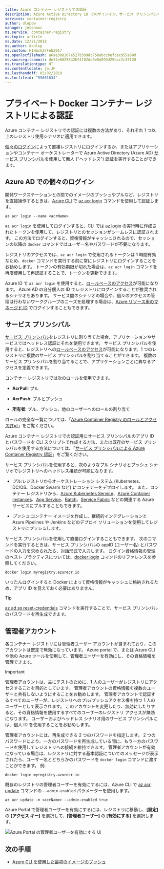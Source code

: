 ```yaml
---
title: Azure コンテナー レジストリでの認証
description: Azure Active Directory ID でのサインイン、サービス プリンシパルの使用、オプションの管理者資格情報の使用など、Azure コンテナー レジストリのための認証オプション。
services: container-registry
author: dlepow
manager: jeconnoc
ms.service: container-registry
ms.topic: article
ms.date: 12/21/2018
ms.author: danlep
ms.custom: H1Hack27Feb2017
ms.openlocfilehash: a6ae388107e527b399dc758abccbefcec955a60d
ms.sourcegitcommit: de32e8825542b91f02da9e5d899d29bcc2c37f28
ms.translationtype: HT
ms.contentlocale: ja-JP
ms.lasthandoff: 02/02/2019
ms.locfileid: "55661634"
---
```

# <a name="authenticate-with-a-private-docker-container-registry"></a>プライベート Docker コンテナー レジストリによる認証

Azure コンテナー レジストリでの認証には複数の方法があり、それぞれ 1 つ以上のレジストリ使用シナリオに適用できます。

[個々のログイン](#individual-login-with-azure-ad)によって直接レジストリにログインするか、またはアプリケーションやコンテナー オーケストレーターで Azure Active Directory (Azure AD) [サービス プリンシパル](#service-principal)を使用して無人 ("ヘッドレス") 認証を実行することができます。

## <a name="individual-login-with-azure-ad"></a>Azure AD での個々のログイン

開発ワークステーションとの間でのイメージのプッシュやプルなど、レジストリを直接操作するときは、[Azure CLI](/cli/azure/install-azure-cli) で [az acr login](/cli/azure/acr?view=azure-cli-latest#az-acr-login) コマンドを使用して認証します。

```azurecli
az acr login --name <acrName>
```

`az acr login` を使用してログインすると、CLI では [az login](/cli/azure/reference-index#az-login) の実行時に作成されたトークンを使用して、レジストリとのセッションがシームレスに認証されます。 この方法でログインすると、資格情報がキャッシュされるので、セッションの以降の `docker` コマンドではユーザー名やパスワードが不要になります。 

レジストリのアクセスでは、`az acr login` で使用されるトークンは 1 時間有効なため、`docker` コマンドを実行する前に常にレジストリにログインすることをお勧めします。 トークンの有効期限が切れた場合は、`az acr login` コマンドを再度使用して再認証することで、トークンを更新できます。 

Azure ID で `az acr login` を使用すると、[ロールベースのアクセス](../role-based-access-control/role-assignments-portal.md)が可能になります。 Azure AD の自分個人の ID でレジストリにログインすることが推奨されるシナリオもあります。 サービス間のシナリオの場合や、個々のアクセスの管理は行わないワークグループのニーズを処理する場合は、[Azure リソース用のマネージド ID](container-registry-authentication-managed-identity.md) でログインすることもできます。

## <a name="service-principal"></a>サービス プリンシパル

[サービス プリンシパル](../active-directory/develop/app-objects-and-service-principals.md)をレジストリに割り当てた場合、アプリケーションやサービスではヘッドレス認証にそれを使用できます。 サービス プリンシパルを使用すると、レジストリへの[ロールベースのアクセス](../role-based-access-control/role-assignments-portal.md)が可能になります。1 つのレジストリに複数のサービス プリンシパルを割り当てることができます。 複数のサービス プリンシパルを割り当てることで、アプリケーションごとに異なるアクセスを定義できます。

コンテナー レジストリでは次のロールを使用できます。

* **AcrPull**: プル

* **AcrPush**: プルとプッシュ

* **所有者**: プル、プッシュ、他のユーザーへのロールの割り当て

ロールの完全な一覧については、「[Azure Container Registry のロールとアクセス許可](container-registry-roles.md)」をご覧ください。

Azure コンテナー レジストリでの認証用にサービス プリンシパルのアプリ ID とパスワードを CLI スクリプトで作成する方法、または既存のサービス プリンシパルを使用する方法については、「[サービス プリンシパルによる Azure Container Registry 認証](container-registry-auth-service-principal.md)」をご覧ください。

サービス プリンシパルを使用すると、次のようなプル シナリオとプッシュ シナリオでレジストリへのヘッドレス接続が可能になります。

  * *プル*:レジストリからオーケストレーション システム (Kubernetes、DC/OS、Docker Swarm など) にコンテナーをデプロイします。 また、コンテナー レジストリから、[Azure Kubernetes Service](container-registry-auth-aks.md)、[Azure Container Instances](container-registry-auth-aci.md)、[App Service](../app-service/index.yml)、[Batch](../batch/index.yml)、[Service Fabric](/azure/service-fabric/) などの関連する Azure サービスにプルすることもできます。

  * *プッシュ*:コンテナー イメージを作成し、継続的インテグレーションと Azure Pipelines や Jenkins などのデプロイ ソリューションを使用してレジストリにプッシュします。

サービス プリンシパルを使用して直接ログインすることもできます。 次のコマンドを実行するときは、サービス プリンシパルの appID (ユーザー名) とパスワードの入力を求められたら、対話形式で入力します。 ログイン資格情報の管理のベスト プラクティスについては、[docker login](https://docs.docker.com/engine/reference/commandline/login/) コマンドのリファレンスを参照してください。

```Docker
docker login myregistry.azurecr.io
```

いったんログインすると Docker によって資格情報がキャッシュに格納されるため、アプリ ID を覚えておく必要はありません。

> [!TIP]
> [az ad sp reset-credentials](/cli/azure/ad/sp?view=azure-cli-latest) コマンドを実行することで、サービス プリンシパルのパスワードを再生成できます。
>

## <a name="admin-account"></a>管理者アカウント

各コンテナー レジストリには管理者ユーザー アカウントが含まれており、このアカウントは既定で無効になっています。 Azure portal で、または Azure CLI や他の Azure ツールを使用して、管理者ユーザーを有効にし、その資格情報を管理できます。

> [!IMPORTANT]
> 管理者アカウントは、主にテストのために、1 人のユーザーがレジストリにアクセスすることを目的としています。 管理者アカウントの資格情報を複数のユーザーと共有しないようにすることをお勧めします。 管理者アカウントで認証するすべてのユーザーが、レジストリへのプル/プッシュアクセス権を持つ 1 人のユーザーとして表示されます。 このアカウントを変更したり、無効にしたりすると、その資格情報を使用するすべてのユーザーのレジストリ アクセスが無効になります。 ユーザーおよびヘッドレス シナリオ用のサービス プリンシパルには、個人 ID を使用することをお勧めします。
>

管理者アカウントには、再生成できる 2 つのパスワードを指定します。 2 つのパスワードにより、一方のパスワードを再生成している間に、もう一方のパスワードを使用してレジストリへの接続を維持できます。 管理者アカウントが有効になっている場合は、レジストリに対する基本認証についてのメッセージが表示されたら、ユーザー名とどちらかのパスワードを `docker login` コマンドに渡すことができます。 例: 

```Docker
docker login myregistry.azurecr.io 
```


既存のレジストリの管理者ユーザーを有効にするには、Azure CLI で [az acr update](/cli/azure/acr?view=azure-cli-latest#az-acr-update) コマンドの `--admin-enabled` パラメーターを使用します。

```azurecli
az acr update -n <acrName> --admin-enabled true
```

Azure Portal で管理者ユーザーを有効にするには、レジストリに移動し、**[設定]** の **[アクセス キー]** を選択して、**[管理者ユーザー]** の **[有効にする]** を選択します。

![Azure Portal の管理者ユーザーを有効にする UI][auth-portal-01]

## <a name="next-steps"></a>次の手順

* [Azure CLI を使用した最初のイメージのプッシュ](container-registry-get-started-azure-cli.md)

<!-- IMAGES -->
[auth-portal-01]: ./media/container-registry-authentication/auth-portal-01.png

